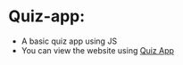 # Quiz-app:


 - A basic quiz app using JS <br>
 - You can view the website using [Quiz App](https://jashkarangiya.github.io/quiz-app/) 
 


 
